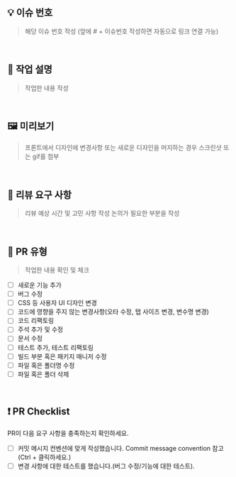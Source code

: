 ## 💡 이슈 번호

> 해당 이슈 번호 작성 (앞에 # + 이슈번호 작성하면 자동으로 링크 연결 가능)

<br>

## 📜 작업 설명

> 작업한 내용 작성

<br>

## 🖼️ 미리보기

> 프론트에서 디자인에 변경사항 또는 새로운 디자인을 머지하는 경우 스크린샷 또는 gif를 첨부

<br>

## 🙋 리뷰 요구 사항

> 리뷰 예상 시간 및 고민 사항 작성
> 논의가 필요한 부분을 작성

<br>

## 📜 PR 유형

> 작업한 내용 확인 및 체크

- [ ] 새로운 기능 추가
- [ ] 버그 수정
- [ ] CSS 등 사용자 UI 디자인 변경
- [ ] 코드에 영향을 주지 않는 변경사항(오타 수정, 탭 사이즈 변경, 변수명 변경)
- [ ] 코드 리팩토링
- [ ] 주석 추가 및 수정
- [ ] 문서 수정
- [ ] 테스트 추가, 테스트 리팩토링
- [ ] 빌드 부분 혹은 패키지 매니저 수정
- [ ] 파일 혹은 폴더명 수정
- [ ] 파일 혹은 폴더 삭제

<br>

## ❗ PR Checklist

PR이 다음 요구 사항을 충족하는지 확인하세요.

- [ ] 커밋 메시지 컨벤션에 맞게 작성했습니다. Commit message convention 참고 (Ctrl + 클릭하세요.)
- [ ] 변경 사항에 대한 테스트를 했습니다.(버그 수정/기능에 대한 테스트).
